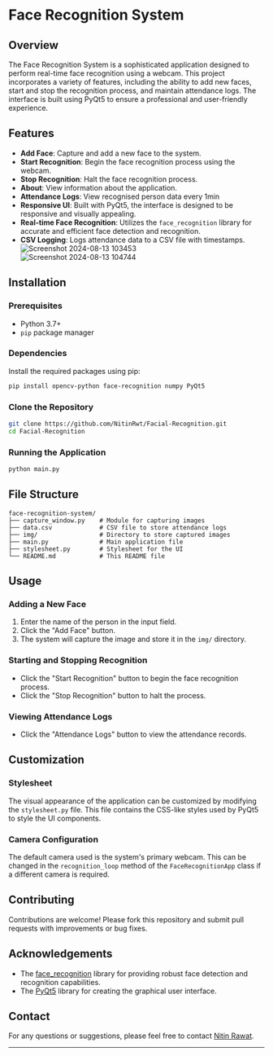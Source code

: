 # Face Recognition System

## Overview

The Face Recognition System is a sophisticated application designed to perform real-time face recognition using a webcam. This project incorporates a variety of features, including the ability to add new faces, start and stop the recognition process, and maintain attendance logs. The interface is built using PyQt5 to ensure a professional and user-friendly experience.

## Features

- **Add Face**: Capture and add a new face to the system.
- **Start Recognition**: Begin the face recognition process using the webcam.
- **Stop Recognition**: Halt the face recognition process.
- **About**: View information about the application.
- **Attendance Logs**: View recognised person data every 1min
- **Responsive UI**: Built with PyQt5, the interface is designed to be responsive and visually appealing.
- **Real-time Face Recognition**: Utilizes the `face_recognition` library for accurate and efficient face detection and recognition.
- **CSV Logging**: Logs attendance data to a CSV file with timestamps. <br>
  ![Screenshot 2024-08-13 103453](https://github.com/user-attachments/assets/1d9808d5-4a24-48e0-97ad-a074c154c324) <br>
  ![Screenshot 2024-08-13 104744](https://github.com/user-attachments/assets/dc9f575f-d26f-4df8-91d9-7204ba60b302)

## Installation

### Prerequisites



- Python 3.7+
- `pip` package manager

### Dependencies

Install the required packages using pip:

```bash
pip install opencv-python face-recognition numpy PyQt5
```

### Clone the Repository

```bash
git clone https://github.com/NitinRwt/Facial-Recognition.git
cd Facial-Recognition
```

### Running the Application

```bash
python main.py
```

## File Structure

```plaintext
face-recognition-system/
├── capture_window.py    # Module for capturing images
├── data.csv             # CSV file to store attendance logs
├── img/                 # Directory to store captured images
├── main.py              # Main application file
├── stylesheet.py        # Stylesheet for the UI
└── README.md            # This README file
```

## Usage

### Adding a New Face

1. Enter the name of the person in the input field.
2. Click the "Add Face" button.
3. The system will capture the image and store it in the `img/` directory.

### Starting and Stopping Recognition

- Click the "Start Recognition" button to begin the face recognition process.
- Click the "Stop Recognition" button to halt the process.

### Viewing Attendance Logs

- Click the "Attendance Logs" button to view the attendance records.

## Customization

### Stylesheet

The visual appearance of the application can be customized by modifying the `stylesheet.py` file. This file contains the CSS-like styles used by PyQt5 to style the UI components.

### Camera Configuration

The default camera used is the system's primary webcam. This can be changed in the `recognition_loop` method of the `FaceRecognitionApp` class if a different camera is required.

## Contributing

Contributions are welcome! Please fork this repository and submit pull requests with improvements or bug fixes.


## Acknowledgements

- The [face_recognition](https://github.com/ageitgey/face_recognition) library for providing robust face detection and recognition capabilities.
- The [PyQt5](https://pypi.org/project/PyQt5/) library for creating the graphical user interface.

## Contact

For any questions or suggestions, please feel free to contact [Nitin Rawat](mailto:nitinrawat2066@gmail.com).

---
